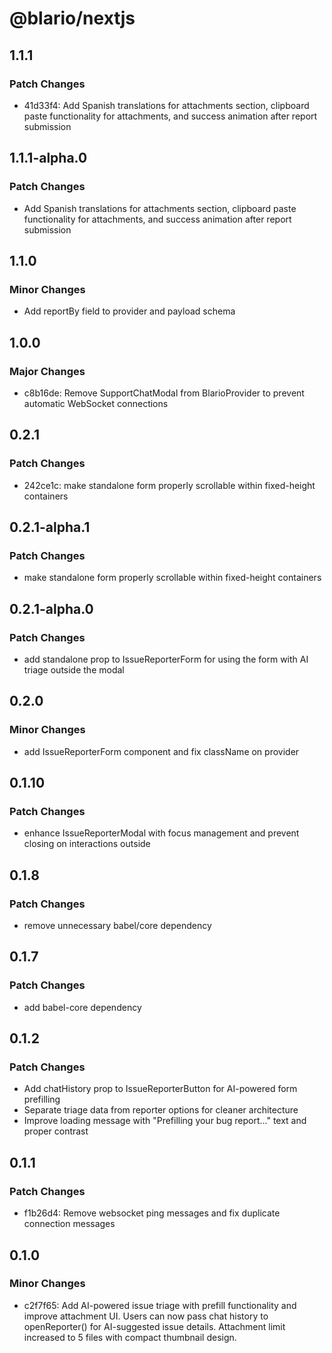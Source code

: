# @blario/nextjs

## 1.1.1

### Patch Changes

- 41d33f4: Add Spanish translations for attachments section, clipboard paste functionality for attachments, and success animation after report submission

## 1.1.1-alpha.0

### Patch Changes

- Add Spanish translations for attachments section, clipboard paste functionality for attachments, and success animation after report submission

## 1.1.0

### Minor Changes

- Add reportBy field to provider and payload schema

## 1.0.0

### Major Changes

- c8b16de: Remove SupportChatModal from BlarioProvider to prevent automatic WebSocket connections

## 0.2.1

### Patch Changes

- 242ce1c: make standalone form properly scrollable within fixed-height containers

## 0.2.1-alpha.1

### Patch Changes

- make standalone form properly scrollable within fixed-height containers

## 0.2.1-alpha.0

### Patch Changes

- add standalone prop to IssueReporterForm for using the form with AI triage outside the modal

## 0.2.0

### Minor Changes

- add IssueReporterForm component and fix className on provider

## 0.1.10

### Patch Changes

- enhance IssueReporterModal with focus management and prevent closing on interactions outside

## 0.1.8

### Patch Changes

- remove unnecessary babel/core dependency

## 0.1.7

### Patch Changes

- add babel-core dependency

## 0.1.2

### Patch Changes

- Add chatHistory prop to IssueReporterButton for AI-powered form prefilling
- Separate triage data from reporter options for cleaner architecture
- Improve loading message with "Prefilling your bug report..." text and proper contrast

## 0.1.1

### Patch Changes

- f1b26d4: Remove websocket ping messages and fix duplicate connection messages

## 0.1.0

### Minor Changes

- c2f7f65: Add AI-powered issue triage with prefill functionality and improve attachment UI. Users can now pass chat history to openReporter() for AI-suggested issue details. Attachment limit increased to 5 files with compact thumbnail design.
